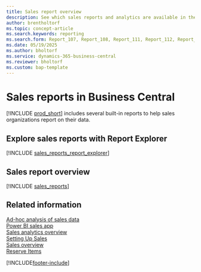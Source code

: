 ```yaml
---
title: Sales report overview
description: See which sales reports and analytics are available in the standard version of Business Central so that you can keep track of your business.
author: brentholtorf
ms.topic: concept-article
ms.search.keywords: reporting
ms.search.form: Report_107, Report_108, Report_111, Report_112, Report_113, Report_119, Report_121, Report_129, Report_209, Report_708, Report_713, Report_718, Report_813, Report_7313
ms.date: 05/19/2025
ms.author: bholtorf
ms.service: dynamics-365-business-central
ms.reviewer: bholtorf
ms.custom: bap-template
---
```


# Sales reports in Business Central

[!INCLUDE [prod_short](includes/prod_short.md)] includes several built-in reports to help sales organizations report on their data.

## Explore sales reports with Report Explorer

[!INCLUDE [sales_reports_report_explorer](includes/sales-reports-report-explorer-include.md)]

## Sales report overview

[!INCLUDE [sales_reports](includes/sales-reports-include.md)]

## Related information

[Ad-hoc analysis of sales data](ad-hoc-analysis-sales.md)  
[Power BI sales app](sales-powerbi-app.md)  
[Sales analytics overview](sales-analytics-overview.md)  
[Setting Up Sales](sales-setup-sales.md)  
[Sales overview](sales-manage-sales.md)  
[Reserve Items](inventory-how-to-reserve-items.md)

[!INCLUDE[footer-include](includes/footer-banner.md)]
